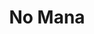 ---
title: No Mana
categories:
- radio
- digital
- press
tags:
- artist
position: 2
image: 
is-featured:
is-front: 
website:
facebook: https://www.facebook.com/ihavenomanas/
twitter:
instagram:
spotify:
soundcloud:
youtube:
apple:
layout: client
---